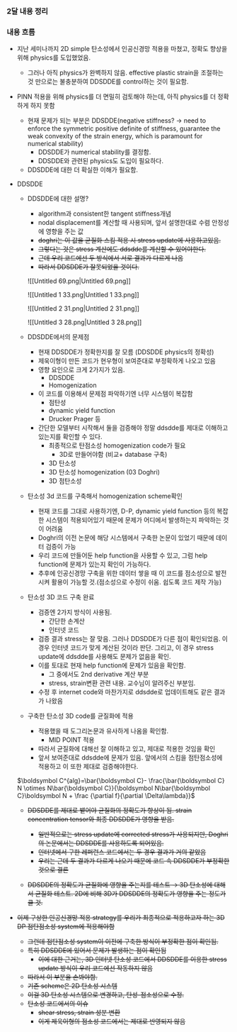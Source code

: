   

### 2달 내용 정리

  

### 내용 흐름

- 지난 세미나까지 2D simple 탄소성에서 인공신경망 적용을 마쳤고, 정확도 향상을 위해 physics를 도입했었음.
    - 그러나 아직 physics가 완벽하지 않음. effective plastic strain을 조절하는 것 만으로는 불충분하여 DDSDDE를 control하는 것이 필요함.
- PINN 적용을 위해 physics를 더 면밀히 검토해야 하는데, 아직 physics를 더 정확하게 하지 못함
    - 현재 문제가 되는 부분은 DDSDDE(negative stiffness? → need to enforce the symmetric positive definite of stiffness, guarantee the weak convexity of the strain energy, which is paramount for numerical stability)
        - DDSDDE가 numerical stability를 결정함.
        - DDSDDE와 관련된 physics도 도입이 필요하다.
    - DDSDDE에 대한 더 확실한 이해가 필요함.
- DDSDDE
    
    - DDSDDE에 대한 설명?
        
        - algorithm과 consistent한 tangent stiffness개념
        - nodal displacement를 계산할 때 사용되며, 앞서 설명한대로 수렴 안정성에 영향을 주는 값
        - ~~doghri는 이 값을 균질화 스킴 적용 시 stress update에 사용하고있음.~~
        - ~~그렇다는 것은 stress 계산에도 ddsdde를 계산할 수 있어야한다.~~
        - ~~근데 우리 코드에선 두 방식에서 서로 결과가 다르게 나옴~~
        - ~~따라서 DDSDDE가 잘못되었을 것이다.~~
        
        ![[Untitled 69.png|Untitled 69.png]]
        
        ![[Untitled 1 33.png|Untitled 1 33.png]]
        
        ![[Untitled 2 31.png|Untitled 2 31.png]]
        
        ![[Untitled 3 28.png|Untitled 3 28.png]]
        
    - DDSDDE에서의 문제점
        - 현재 DDSDDE가 정확한지를 잘 모름 (DDSDDE physics의 정확성)
        - 제욱이형이 만든 코드가 현우형이 보여준대로 부정확하게 나오고 있음
        - 영향 요인으로 크게 2가지가 있음.
            - DDSDDE
            - Homogenization
        - 이 코드를 이용해서 문제점 파악하기엔 너무 시스템이 복잡함
            - 점탄성
            - dynamic yield function
            - Drucker Prager 등
        - 간단한 모델부터 시작해서 둘을 검증해야 정말 ddsdde를 제대로 이해하고 있는지를 확인할 수 있다.
            - 최종적으로 탄점소성 homogenization code가 필요
                - 3D로 만들어야함 (비교+ database 구축)
            - 3D 탄소성
            - 3D 탄소성 homogenization (03 Doghri)
            - 3D 점탄소성
    - 탄소성 3d 코드를 구축해서 homogenization scheme확인
        - 현재 코드를 그대로 사용하기엔, D-P, dynamic yield function 등의 복잡한 시스템이 적용되어있기 때문에 문제가 어디에서 발생하는지 파악하는 것이 어려움
        - Doghri의 이전 논문에 해당 시스템에서 구축한 논문이 있었기 때문에 데이터 검증이 가능
        - 우리 코드에 만들어둔 help function을 사용할 수 있고, 그럼 help function에 문제가 있는지 확인이 가능하다.
        - 추후에 인공신경망 구축을 위한 데이터 쌓을 때 이 코드를 점소성으로 발전시켜 활용이 가능할 것.(점소성으로 수정이 쉬움. 쉽도록 코드 제작 가능)
    - 탄소성 3D 코드 구축 완료
        - 검증엔 2가지 방식이 사용됨.
            - 간단한 손계산
            - 인터넷 코드
        - 검증 결과 stress는 잘 맞음. 그러나 DDSDDE가 다른 점이 확인되었음. 이 경우 인터넷 코드가 맞게 계산된 것이라 판단. 그리고, 이 경우 stress update에 ddsdde를 사용해도 문제가 없음을 확인.
        - 이를 토대로 현재 help function에 문제가 있음을 확인함.
            - 그 중에서도 2nd derivative 계산 부분
            - stress, strain변환 관련 내용. 교수님이 알려주신 부분임.
        - 수정 후 internet code와 마찬가지로 ddsdde로 업데이트해도 같은 결과가 나왔음
    - 구축한 탄소성 3D code를 균질화에 적용
        - 적용했을 때 도그리논문과 유사하게 나옴을 확인함.
            - MID POINT 적용
        - 따라서 균질화에 대해선 잘 이해하고 있고, 제대로 적용한 것임을 확인
        - 앞서 보여준대로 ddsdde에 문제가 있음. 앞에서의 스킴을 점탄점소성에 적용하고 이 또한 제대로 검증해야한다.
    
      
    
    $\boldsymbol C^{alg}=\bar{\boldsymbol C}- \frac{\bar{\boldsymbol C} N \otimes N\bar{\boldsymbol C}}{\boldsymbol N\bar{\boldsymbol C}\boldsymbol N + \frac {\partial f}{\partial \Delta\lambda}}$
    
      
    
    - ~~DDSDDE를 제대로 뱉어야 균질화의 정확도가 향상이 됨. strain concentration tensor와 최종 DDSDDE가 영향을 받음.~~
        - ~~일반적으로는 stress update에 corrected stress가 사용되지만, Doghri 의 논문에서는 DDSDDE를 사용하도록 되어있음.~~
        - ~~인터넷에서 구한 레퍼런스 코드에서는 두 경우 결과가 거의 같았음~~
        - ~~우리는 근데 두 결과가 다르게 나오기 때문에 코드 속 DDSDDE가 부정확한 것으로 결론~~
        
    - ~~DDSDDE의 정확도가 균질화에 영향을 주는지를 테스트 → 3D 탄소성에 대해서 균질화 테스트. 2D에 비해 3D가 DDSDDE의 정확도가 영향을 주는 정도가 클 것.~~
- ~~이제 구상한 인공신경망 적용 strategy를 우리가 최종적으로 적용하고자 하는 3D DP 점탄점소성 system에 적용해야함~~
    - ~~그런데 점탄점소성 system이 이전에 구축한 방식이 부정확한 점이 확인됨.~~
    - ~~특히 DDSDDE에 있어서 문제가 발생하는 점이 확인됨~~
        - ~~이에 대한 근거는, 3D 인터넷 탄소성 코드에서 DDSDDE를 이용한 stress update 방식이 우리 코드에선 작동하지 않음~~
    - ~~따라서 이 부분을 손봐야함.~~
    - ~~기존 scheme은 2D 탄소성 시스템~~
    - ~~이걸 3D 탄소성 시스템으로 변경하고, 탄성-점소성으로 수정.~~
    - ~~탄소성 코드에서의 이슈~~
        - ~~shear stress, strain 성분 변환~~
        - ~~이게 제욱이형의 점소성 코드에서는 제대로 반영되지 않음~~